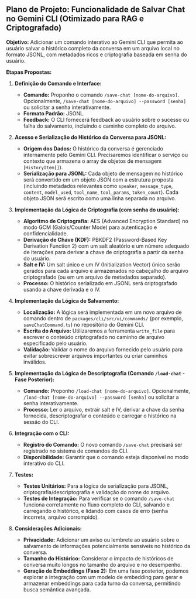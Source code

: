 ## Plano de Projeto: Funcionalidade de Salvar Chat no Gemini CLI (Otimizado para RAG e Criptografado)

**Objetivo:** Adicionar um comando interativo ao Gemini CLI que permita ao usuário salvar o histórico completo da conversa em um arquivo local no formato JSONL, com metadados ricos e criptografia baseada em senha do usuário.

**Etapas Propostas:**

1.  **Definição do Comando e Interface:**
    - **Comando:** Proponho o comando `/save-chat [nome-do-arquivo]`. Opcionalmente, `/save-chat [nome-do-arquivo] --password [senha]` ou solicitar a senha interativamente.
    - **Formato Padrão:** JSONL.
    - **Feedback:** O CLI fornecerá feedback ao usuário sobre o sucesso ou falha do salvamento, incluindo o caminho completo do arquivo.

2.  **Acesso e Serialização do Histórico da Conversa para JSONL:**
    - **Origem dos Dados:** O histórico da conversa é gerenciado internamente pelo Gemini CLI. Precisaremos identificar o serviço ou contexto que armazena o array de objetos de mensagem (`HistoryItem[]`).
    - **Serialização para JSONL:** Cada objeto de mensagem no histórico será convertido em um objeto JSON com a estrutura proposta (incluindo metadados relevantes como `speaker`, `message_type`, `content`, `model_used`, `tool_name`, `tool_params`, `token_count`). Cada objeto JSON será escrito como uma linha separada no arquivo.

3.  **Implementação da Lógica de Criptografia (com senha do usuário):**
    - **Algoritmo de Criptografia:** AES (Advanced Encryption Standard) no modo GCM (Galois/Counter Mode) para autenticação e confidencialidade.
    - **Derivação de Chave (KDF):** PBKDF2 (Password-Based Key Derivation Function 2) com um salt aleatório e um número adequado de iterações para derivar a chave de criptografia a partir da senha do usuário.
    - **Salt e IV:** Um salt único e um IV (Initialization Vector) único serão gerados para cada arquivo e armazenados no cabeçalho do arquivo criptografado (ou em um arquivo de metadados separado).
    - **Processo:** O histórico serializado em JSONL será criptografado usando a chave derivada e o IV.

4.  **Implementação da Lógica de Salvamento:**
    - **Localização:** A lógica será implementada em um novo arquivo de comando dentro de `packages/cli/src/ui/commands/` (por exemplo, `saveChatCommand.ts`) no repositório do Gemini CLI.
    - **Escrita do Arquivo:** Utilizaremos a ferramenta `write_file` para escrever o conteúdo criptografado no caminho de arquivo especificado pelo usuário.
    - **Validação:** Validar o nome do arquivo fornecido pelo usuário para evitar sobrescrever arquivos importantes ou criar caminhos inválidos.

5.  **Implementação da Lógica de Descriptografia (Comando `/load-chat` - Fase Posterior):**
    - **Comando:** Proponho `/load-chat [nome-do-arquivo]`. Opcionalmente, `/load-chat [nome-do-arquivo] --password [senha]` ou solicitar a senha interativamente.
    - **Processo:** Ler o arquivo, extrair salt e IV, derivar a chave da senha fornecida, descriptografar o conteúdo e carregar o histórico na sessão do CLI.

6.  **Integração com o CLI:**
    - **Registro do Comando:** O novo comando `/save-chat` precisará ser registrado no sistema de comandos do CLI.
    - **Disponibilidade:** Garantir que o comando esteja disponível no modo interativo do CLI.

7.  **Testes:**
    - **Testes Unitários:** Para a lógica de serialização para JSONL, criptografia/descriptografia e validação do nome do arquivo.
    - **Testes de Integração:** Para verificar se o comando `/save-chat` funciona corretamente no fluxo completo do CLI, salvando e carregando o histórico, e lidando com casos de erro (senha incorreta, arquivo corrompido).

8.  **Considerações Adicionais:**
    - **Privacidade:** Adicionar um aviso ou lembrete ao usuário sobre o salvamento de informações potencialmente sensíveis no histórico da conversa.
    - **Tamanho do Histórico:** Considerar o impacto de históricos de conversa muito longos no tamanho do arquivo e no desempenho.
    - **Geração de Embeddings (Fase 2):** Em uma fase posterior, podemos explorar a integração com um modelo de embedding para gerar e armazenar embeddings para cada turno da conversa, permitindo busca semântica avançada.
